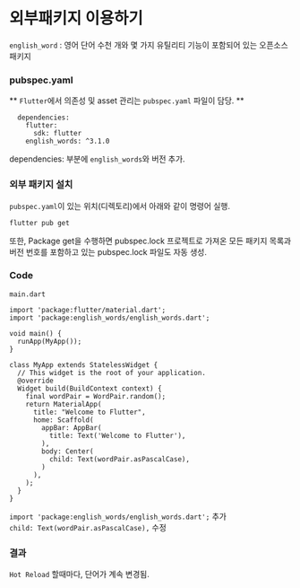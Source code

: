 # 외부패키지 이용하기

`english_word` : 영어 단어 수천 개와 몇 가지 유틸리티 기능이 포함되어 있는 오픈소스 패키지  

### pubspec.yaml
** `Flutter`에서 의존성 및 asset 관리는 `pubspec.yaml` 파일이 담당. **  
~~~
  dependencies:
    flutter:
      sdk: flutter
    english_words: ^3.1.0
~~~
dependencies: 부분에 `english_words`와 버전 추가.   

### 외부 패키지 설치
`pubspec.yaml`이 있는 위치(디렉토리)에서 아래와 같이 명령어 실행.   
~~~
flutter pub get
~~~
  
또한, Package get을 수행하면 pubspec.lock 프로젝트로 가져온 모든 패키지 목록과 버전 번호를 포함하고 있는 pubspec.lock  파일도 자동 생성. 
  

### Code
`main.dart`
~~~
import 'package:flutter/material.dart';
import 'package:english_words/english_words.dart';

void main() {
  runApp(MyApp());
}

class MyApp extends StatelessWidget {
  // This widget is the root of your application.
  @override
  Widget build(BuildContext context) {
    final wordPair = WordPair.random();
    return MaterialApp(
      title: "Welcome to Flutter",
      home: Scaffold(
        appBar: AppBar(
          title: Text('Welcome to Flutter'),
        ),
        body: Center(
          child: Text(wordPair.asPascalCase),
        )
      ),
    );
  }
}
~~~
`import 'package:english_words/english_words.dart';`  추가  
`child: Text(wordPair.asPascalCase),` 수정  

### 결과
`Hot Reload` 할때마다, 단어가 계속 변경됨.  

